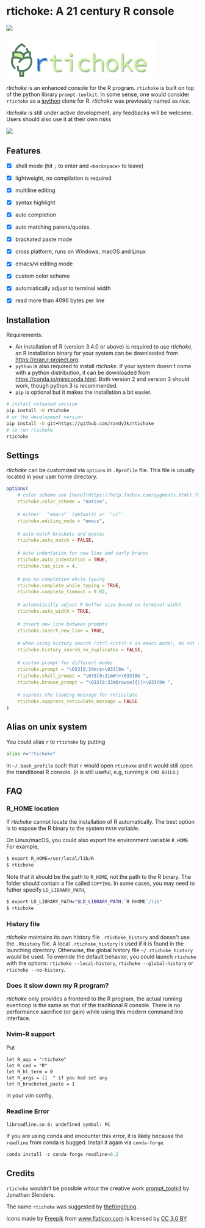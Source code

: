 # rtichoke: A 21 century R console

[![](https://img.shields.io/pypi/v/rtichoke.svg)](https://pypi.org/project/rtichoke/)

<img src="rtichoke.png"></img>

_rtichoke_ is an enhanced console for the R program. `rtichoke` is built on top of the python library `prompt-toolkit`. In some sense, one would consider `rtichoke` as a [ipython](https://github.com/ipython/ipython) clone for R. _rtichoke_ was previously named as _rice_.

_rtichoke_ is still under active development, any feedbacks will be welcome. Users should also use it at their own risks 

<img width="600px" src="https://user-images.githubusercontent.com/1690993/30728530-b5e9eb5c-9f26-11e7-8453-73a2e880c9de.png"></img>


## Features

- [x] shell mode (hit `;` to enter and `<backspace>` to leave)
- [x] lightweight, no compilation is required
- [x] multiline editing
- [x] syntax highlight
- [x] auto completion
- [x] auto matching parens/quotes.
- [x] brackated paste mode
- [x] cross platform, runs on Windows, macOS and Linux
- [x] emacs/vi editing mode
- [x] custom color scheme
- [x] automiatically adjust to terminal width
- [x] read more than 4096 bytes per line


## Installation

Requirements:

- An installation of R (version 3.4.0 or above) is required to use _rtichoke_, an R installation binary for your system can be downloaded from https://cran.r-project.org.
- `python` is also required to install _rtichoke_. If your system doesn't come with a python distribution, it can be downloaded from https://conda.io/miniconda.html. Both version 2 and version 3 should work, though python 3 is recommended.
- `pip` is optional but it makes the installation a bit easier.

```sh
# install released version
pip install -U rtichoke
# or the development version
pip install -U git+https://github.com/randy3k/rtichoke
# to run rtichoke
rtichoke
```

## Settings

_rtichoke_ can be customized via `options` in `.Rprofile` file. This file is usually located in your user home directory.

```r
options(
    # color scheme see [here](https://help.farbox.com/pygments.html) for a list of supported color schemes, default is `"native"`
    rtichoke.color_scheme = "native",

    # either  `"emacs"` (default) or `"vi"`.
    rtichoke.editing_mode = "emacs",

    # auto match brackets and quotes
    rtichoke.auto_match = FALSE,

    # auto indentation for new line and curly braces
    rtichoke.auto_indentation = TRUE,
    rtichoke.tab_size = 4,

    # pop up completion while typing
    rtichoke.complete_while_typing = TRUE,
    rtichoke.complete_timeout = 0.02,

    # automatically adjust R buffer size based on terminal width
    rtichoke.auto_width = TRUE,

    # insert new line between prompts
    rtichoke.insert_new_line = TRUE,

    # when using history search (ctrl-r/ctrl-s in emacs mode), do not show duplicate results
    rtichoke.history_search_no_duplicates = FALSE,

    # custom prompt for different modes
    rtichoke.prompt = "\033[0;34mr$>\033[0m ",
    rtichoke.shell_prompt = "\033[0;31m#!>\033[0m ",
    rtichoke.browse_prompt = "\033[0;33mBrowse[{}]>\033[0m ",

    # supress the loading message for reticulate
    rtichoke.suppress_reticulate_message = FALSE
)
```

## Alias on unix system

You could alias `r` to `rtichoke` by putting

```bash
alias r="rtichoke"
```
in `~/.bash_profile` such that `r` would open `rtichoke` and `R` would still open the tranditional R console.
(`R` is still useful, e.g, running `R CMD BUILD`.)

## FAQ

### R_HOME location

If _rtichoke_ cannot locate the installation of R automatically. The best option is to expose the R binary to the system `PATH` variable. 

On Linux/macOS, you could also export the environment variable `R_HOME`. For example,
```sh
$ export R_HOME=/usr/local/lib/R
$ rtichoke
```
Note that it should be the path to `R_HOME`, not the path to the R binary. The
folder should contain a file called `COPYING`. In some cases, you may need to
futher specify `LD_LIBRARY_PATH`,
```sh
$ export LD_LIBRARY_PATH="$LD_LIBRARY_PATH:`R RHOME`/lib"
$ rtichoke
```

### History file

_rtichoke_ maintains its own history file `.rtichoke_history` and doesn't use the `.Rhistory` file. A local `.rtichoke_history` is used if it is found in the launching directory. Otherwise, the global history file `~/.rtichoke_history` would be used. To override the default behavior, you could launch `rtichoke` with the options: `rtichoke --local-history`, `rtichoke --global-history` or `rtichoke --no-history`.


### Does it slow down my R program?

_rtichoke_ only provides a frontend to the R program, the actual running eventloop is the same as that of the traditional R console. There is no performance sacrifice (or gain) while using this modern command line interface. 

### Nvim-R support

Put
```vim
let R_app = "rtichoke"
let R_cmd = "R"
let R_hl_term = 0
let R_args = []  " if you had set any
let R_bracketed_paste = 1
```
in your vim config. 


### Readline Error

```
libreadline.so.6: undefined symbol: PC
```

If you are using conda and encounter this error, it is likely because the `readline` from conda is bugged. Install it again via `conda-forge`.
```python
conda install -c conda-forge readline=6.2
```


## Credits

`rtichoke` wouldn't be possible witout the creative work [prompt_toolkit](https://github.com/jonathanslenders/python-prompt-toolkit/) by Jonathan Slenders.

The name `rtichoke` was suggested by [thefringthing](https://www.reddit.com/r/rstats/comments/7zibhj/any_suggestions_of_a_new_name_of_rice/).

<div>Icons made by <a href="http://www.freepik.com" title="Freepik">Freepik</a> from <a href="https://www.flaticon.com/" title="Flaticon">www.flaticon.com</a> is licensed by <a href="http://creativecommons.org/licenses/by/3.0/" title="Creative Commons BY 3.0" target="_blank">CC 3.0 BY</a></div>
